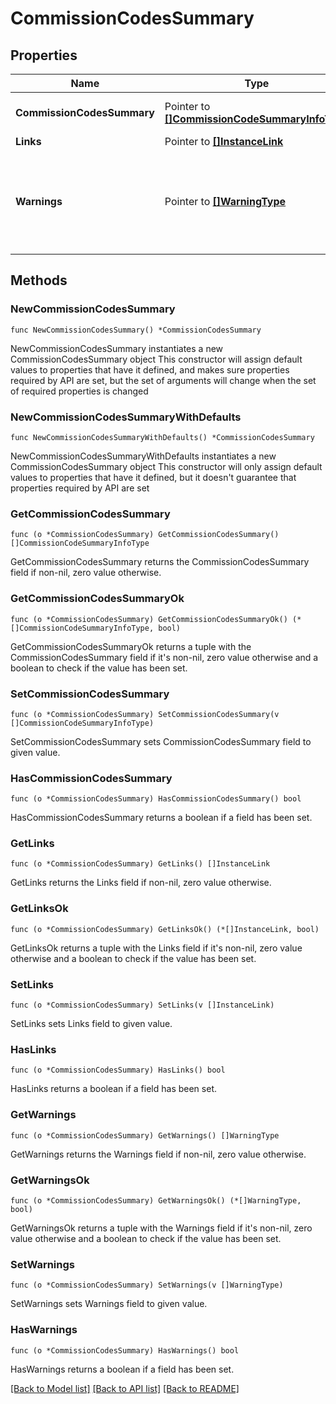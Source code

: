 # CommissionCodesSummary

## Properties

Name | Type | Description | Notes
------------ | ------------- | ------------- | -------------
**CommissionCodesSummary** | Pointer to [**[]CommissionCodeSummaryInfoType**](CommissionCodeSummaryInfoType.md) | Commission code details. | [optional] 
**Links** | Pointer to [**[]InstanceLink**](InstanceLink.md) |  | [optional] 
**Warnings** | Pointer to [**[]WarningType**](WarningType.md) | Used in conjunction with the Success element to define a business error. | [optional] 

## Methods

### NewCommissionCodesSummary

`func NewCommissionCodesSummary() *CommissionCodesSummary`

NewCommissionCodesSummary instantiates a new CommissionCodesSummary object
This constructor will assign default values to properties that have it defined,
and makes sure properties required by API are set, but the set of arguments
will change when the set of required properties is changed

### NewCommissionCodesSummaryWithDefaults

`func NewCommissionCodesSummaryWithDefaults() *CommissionCodesSummary`

NewCommissionCodesSummaryWithDefaults instantiates a new CommissionCodesSummary object
This constructor will only assign default values to properties that have it defined,
but it doesn't guarantee that properties required by API are set

### GetCommissionCodesSummary

`func (o *CommissionCodesSummary) GetCommissionCodesSummary() []CommissionCodeSummaryInfoType`

GetCommissionCodesSummary returns the CommissionCodesSummary field if non-nil, zero value otherwise.

### GetCommissionCodesSummaryOk

`func (o *CommissionCodesSummary) GetCommissionCodesSummaryOk() (*[]CommissionCodeSummaryInfoType, bool)`

GetCommissionCodesSummaryOk returns a tuple with the CommissionCodesSummary field if it's non-nil, zero value otherwise
and a boolean to check if the value has been set.

### SetCommissionCodesSummary

`func (o *CommissionCodesSummary) SetCommissionCodesSummary(v []CommissionCodeSummaryInfoType)`

SetCommissionCodesSummary sets CommissionCodesSummary field to given value.

### HasCommissionCodesSummary

`func (o *CommissionCodesSummary) HasCommissionCodesSummary() bool`

HasCommissionCodesSummary returns a boolean if a field has been set.

### GetLinks

`func (o *CommissionCodesSummary) GetLinks() []InstanceLink`

GetLinks returns the Links field if non-nil, zero value otherwise.

### GetLinksOk

`func (o *CommissionCodesSummary) GetLinksOk() (*[]InstanceLink, bool)`

GetLinksOk returns a tuple with the Links field if it's non-nil, zero value otherwise
and a boolean to check if the value has been set.

### SetLinks

`func (o *CommissionCodesSummary) SetLinks(v []InstanceLink)`

SetLinks sets Links field to given value.

### HasLinks

`func (o *CommissionCodesSummary) HasLinks() bool`

HasLinks returns a boolean if a field has been set.

### GetWarnings

`func (o *CommissionCodesSummary) GetWarnings() []WarningType`

GetWarnings returns the Warnings field if non-nil, zero value otherwise.

### GetWarningsOk

`func (o *CommissionCodesSummary) GetWarningsOk() (*[]WarningType, bool)`

GetWarningsOk returns a tuple with the Warnings field if it's non-nil, zero value otherwise
and a boolean to check if the value has been set.

### SetWarnings

`func (o *CommissionCodesSummary) SetWarnings(v []WarningType)`

SetWarnings sets Warnings field to given value.

### HasWarnings

`func (o *CommissionCodesSummary) HasWarnings() bool`

HasWarnings returns a boolean if a field has been set.


[[Back to Model list]](../README.md#documentation-for-models) [[Back to API list]](../README.md#documentation-for-api-endpoints) [[Back to README]](../README.md)


